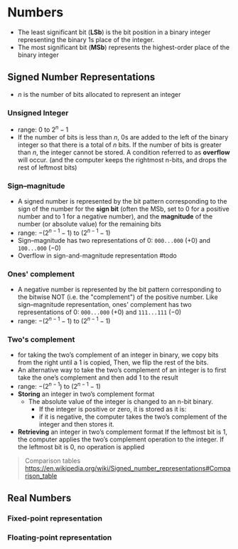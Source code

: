 # Numbers

- The least significant bit (**LSb**) is the bit position in a binary integer representing the binary 1s place of the integer.  
- The most significant bit (**MSb**) represents the highest-order place of the binary integer

## Signed Number Representations

-  $n$ is the number of bits allocated to represent an integer
### Unsigned Integer

- range: $0$ to $2^{n}-1$
- If the number of bits is less than $n$, 0s are added to the left of the binary integer so that there is a total of $n$ bits. If the number of bits is greater than $n$, the integer cannot be stored. A condition referred to as **overflow** will occur. (and the computer keeps the rightmost n-bits, and drops the rest of leftmost bits)
### Sign–magnitude

-  A signed number is represented by the bit pattern corresponding to the sign of the number for the **sign bit** (often the MSb, set to 0 for a positive number and to 1 for a negative number), and the **magnitude** of the number (or absolute value) for the remaining bits
- range: $−(2^{n−1} − 1)$ to $(2^{n−1} − 1)$
- Sign–magnitude has two representations of $0$: `000...000` $(+0)$ and `100...000` $(−0)$
- Overflow in sign-and-magnitude representation #todo 

### Ones' complement

- A negative number is represented by the bit pattern corresponding to the bitwise NOT (i.e. the "complement") of the positive number. Like sign–magnitude representation, ones' complement has two representations of $0$: `000...000` $(+0)$ and `111...111` $(−0)$
- range: $−(2^{n−1} − 1)$ to $(2^{n−1} − 1)$

### Two's complement

- for taking the two’s complement of an integer in binary, we copy bits from the right until a 1 is copied, Then, we flip the rest of the bits.  
- An alternative way to take the two’s complement of an integer is to first take the one’s complement and then add 1 to the result 
- range: $−(2^{n−1})$ to $(2^{n−1} − 1)$
- **Storing** an integer in two’s complement format 
	- The absolute value of the integer is changed to an n-bit binary.   
		- If the integer is positive or zero, it is stored as it is: 
		- if it is negative, the computer takes  the two’s complement of the integer and then stores it.  
- **Retrieving** an integer in two’s complement format If the leftmost bit is 1, the computer applies the two’s complement operation to the integer. If the leftmost bit is 0, no operation is applied

> Comparison tables https://en.wikipedia.org/wiki/Signed_number_representations#Comparison_table

## Real Numbers
### Fixed-point representation 

### Floating-point representation 

